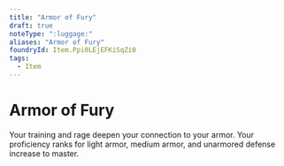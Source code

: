 ```yaml
---
title: "Armor of Fury"
draft: true
noteType: ":luggage:"
aliases: "Armor of Fury"
foundryId: Item.Ppi0LEjEFKiSqZi0
tags:
  - Item
---
```


# Armor of Fury

Your training and rage deepen your connection to your armor. Your proficiency ranks for light armor, medium armor, and unarmored defense increase to master.
